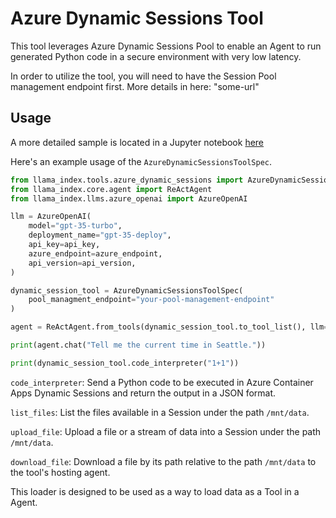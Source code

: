 # Azure Dynamic Sessions Tool

This tool leverages Azure Dynamic Sessions Pool to enable an Agent to run generated Python code in a secure environment with very low latency.

In order to utilize the tool, you will need to have the Session Pool management endpoint first. More details in here: "some-url"

## Usage

A more detailed sample is located in a Jupyter notebook [here](https://github.com/run-llama/llama_index/tree/main/llama-index-integrations/tools/llama-index-tools-azure-dynamic-sessions/examples/azure_dynamic_sessions.ipynb)

Here's an example usage of the `AzureDynamicSessionsToolSpec`.

```python
from llama_index.tools.azure_dynamic_sessions import AzureDynamicSessionsToolSpec
from llama_index.core.agent import ReActAgent
from llama_index.llms.azure_openai import AzureOpenAI

llm = AzureOpenAI(
    model="gpt-35-turbo",
    deployment_name="gpt-35-deploy",
    api_key=api_key,
    azure_endpoint=azure_endpoint,
    api_version=api_version,
)

dynamic_session_tool = AzureDynamicSessionsToolSpec(
    pool_managment_endpoint="your-pool-management-endpoint"
)

agent = ReActAgent.from_tools(dynamic_session_tool.to_tool_list(), llm=llm, verbose=True)

print(agent.chat("Tell me the current time in Seattle."))

print(dynamic_session_tool.code_interpreter("1+1"))
```

`code_interpreter`: Send a Python code to be executed in Azure Container Apps Dynamic Sessions and return the output in a JSON format.

`list_files`: List the files available in a Session under the path `/mnt/data`.

`upload_file`: Upload a file or a stream of data into a Session under the path `/mnt/data`.

`download_file`: Download a file by its path relative to the path `/mnt/data` to the tool's hosting agent.

This loader is designed to be used as a way to load data as a Tool in a Agent.
